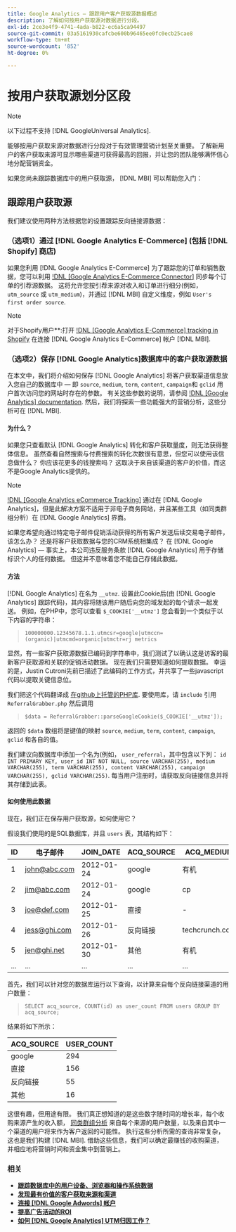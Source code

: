 ```yaml
---
title: Google Analytics — 跟踪用户客户获取源数据概述
description: 了解如何按用户获取源对数据进行分段。
exl-id: 2ce3e4f9-4741-4ada-b822-ec6a5ca94497
source-git-commit: 03a5161930cafcbe600b96465ee0fc0ecb25cae8
workflow-type: tm+mt
source-wordcount: '852'
ht-degree: 0%

---
```


# 按用户获取源划分区段

>[!NOTE]
>
>以下过程不支持 [!DNL GoogleUniversal Analytics].

能够按用户获取来源对数据进行分段对于有效管理营销计划至关重要。 了解新用户的客户获取来源可显示哪些渠道可获得最高的回报，并让您的团队能够满怀信心地分配营销资金。

如果您尚未跟踪数据库中的用户获取源， [!DNL MBI] 可以帮助您入门：

## 跟踪用户获取源

我们建议使用两种方法根据您的设置跟踪反向链接源数据：

### （选项1）通过 [!DNL Google Analytics E-Commerce] (包括 [!DNL Shopify] 商店)

如果您利用 [!DNL Google Analytics E-Commerce] 为了跟踪您的订单和销售数据，您可以利用 [!DNL [Google Analytics E-Commerce Connector]](../importing-data/integrations/google-ecommerce.md) 同步每个订单的引荐源数据。 这将允许您按引荐来源对收入和订单进行细分(例如， `utm_source` 或 `utm_medium`)，并通过 [!DNL MBI] 自定义维度，例如 `User's first order source`.

>[!NOTE]
>
>对于Shopify用户**:打开 [!DNL [Google Analytics E-Commerce] tracking in Shopify](http://docs.shopify.com/manual/settings/general/google-analytics#ecommerce-tracking) 在连接 [!DNL Google Analytics E-Commerce] 帐户 [!DNL MBI].

### （选项2）保存 [!DNL Google Analytics]数据库中的客户获取源数据

在本文中，我们将介绍如何保存 [!DNL Google Analytics] 将客户获取渠道信息放入您自己的数据库中 — 即 `source`, `medium`, `term`, `content`, `campaign`和 `gclid` 用户首次访问您的网站时存在的参数。 有关这些参数的说明，请参阅 [!DNL [Google Analytics] documentation](http://support.google.com/analytics/bin/answer.py?hl=en&amp;answer=1191184). 然后，我们将探索一些功能强大的营销分析，这些分析可在 [!DNL MBI].

#### 为什么？

如果您只查看默认 [!DNL Google Analytics] 转化和客户获取量度，则无法获得整体信息。 虽然查看自然搜索与付费搜索的转化次数很有意思，但您可以使用该信息做什么？ 你应该花更多的钱搜索吗？ 这取决于来自该渠道的客户的价值，而这不是Google Analytics提供的。

>[!NOTE]
>
>[!DNL [Google Analytics eCommerce Tracking]](https://developers.google.com/analytics/devguides/collection/gajs/gaTrackingEcommerce) 通过在 [!DNL Google Analytics]，但是此解决方案不适用于非电子商务网站，并且某些工具（如同类群组分析）在 [!DNL Google Analytics] 界面。

如果您希望向通过特定电子邮件促销活动获得的所有客户发送后续交易电子邮件，该怎么办？ 还是将客户获取数据与您的CRM系统相集成？ 在 [!DNL Google Analytics]  — 事实上，本公司违反服务条款 [!DNL Google Analytics] 用于存储标识个人的任何数据。  但这并不意味着您不能自己存储此数据。

#### 方法

[!DNL Google Analytics] 在名为 `__utmz`. 设置此Cookie后(由 [!DNL Google Analytics] 跟踪代码)，其内容将随该用户随后向您的域发起的每个请求一起发送。 例如，在PHP中，您可以查看 `$_COOKIE['__utmz']` 您会看到一个类似于以下内容的字符串：

> `100000000.12345678.1.1.utmcsr=google|utmccn=(organic)|utmcmd=organic|utmctr=rj metrics`

显然，有一些客户获取源数据已编码到字符串中，我们测试了以确认这是访客的最新客户获取源和关联的促销活动数据。 现在我们只需要知道如何提取数据。 幸运的是，Justin Cutroni先前已描述了此编码的工作方式，并共享了一些javascript代码以提取关键信息位。

我们把这个代码翻译成 [在github上托管的PHP库](https://github.com/RJMetrics/referral-grabber-php).   要使用库，请 `include` 引用 `ReferralGrabber.php` 然后调用

> `$data = ReferralGrabber::parseGoogleCookie($_COOKIE['__utmz']);`

返回的 `$data` 数组将是键值的映射 `source`, `medium`, `term`, `content`, `campaign`, `gclid` 和各自的值。

我们建议向数据库中添加一个名为(例如， `user_referral`，其中包含以下列： `id INT PRIMARY KEY, user_id INT NOT NULL, source VARCHAR(255), medium VARCHAR(255), term VARCHAR(255), content VARCHAR(255), campaign VARCHAR(255), gclid VARCHAR(255)`. 每当用户注册时，请获取反向链接信息并将其存储到此表。

#### 如何使用此数据

现在，我们正在保存用户获取源，如何使用它？

假设我们使用的是SQL数据库，并且 `users` 表，其结构如下：

| ID | 电子邮件 | JOIN_DATE | ACQ_SOURCE | ACQ_MEDIUM |
|--- |--- |--- |--- |--- |
| 1 | john@abc.com | 2012-01-24 | google | 有机 |
| 2 | jim@abc.com | 2012-01-24 | google | cp |
| 3 | joe@def.com | 2012-01-25 | 直接 | - |
| 4 | jess@ghi.com | 2012-01-26 | 反向链接 | techcrunch.com |
| 5 | jen@ghi.net | 2012-01-30 | 其他 | 有机 |
| ... | ... | ... | ... | ... |

首先，我们可以针对您的数据库运行以下查询，以计算来自每个反向链接渠道的用户数量：

> `SELECT acq_source, COUNT(id) as user_count FROM users GROUP BY acq_source;`

结果将如下所示：

| ACQ_SOURCE | USER_COUNT |
|--- |--- |
| google | 294 |
| 直接 | 156 |
| 反向链接 | 55 |
| 其他 | 16 |

这很有趣，但用途有限。 我们真正想知道的是这些数字随时间的增长率，每个收购来源产生的收入额， [同类群组分析](http://cohortanalysis.com/) 来自每个来源的用户数量，以及来自其中一个渠道的用户将来作为客户返回的可能性。 执行这些分析所需的查询非常复杂，这也是我们构建 [!DNL MBI]. 借助这些信息，我们可以确定最赚钱的收购渠道，并相应地将营销时间和资金集中到营销上。

### 相关

* **[跟踪数据库中的用户设备、浏览器和操作系统数据](https://support.magento.com/hc/en-us/articles/360016732911)**
* **[发现最有价值的客户获取来源和渠道](../analysis/most-value-source-channel.md)**
* **[连接 [!DNL Google Adwords] 帐户](../importing-data/integrations/google-adwords.md)**
* **[提高广告活动的ROI](../analysis/roi-ad-camp.md)**
* **[如何 [!DNL Google Analytics] UTM归因工作？](../analysis/utm-attributes.md)**
